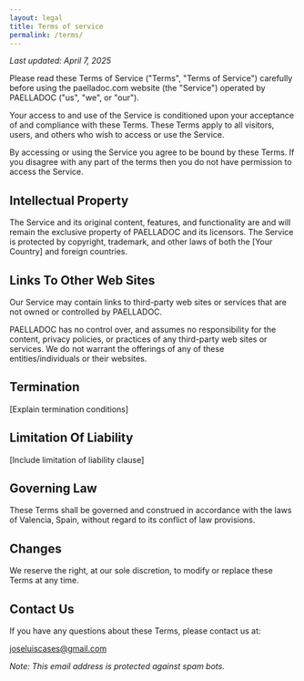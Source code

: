 ```yaml
---
layout: legal
title: Terms of service
permalink: /terms/
---
```


*Last updated: April 7, 2025*

Please read these Terms of Service ("Terms", "Terms of Service") carefully before using the paelladoc.com website (the "Service") operated by PAELLADOC ("us", "we", or "our").

Your access to and use of the Service is conditioned upon your acceptance of and compliance with these Terms. These Terms apply to all visitors, users, and others who wish to access or use the Service.

By accessing or using the Service you agree to be bound by these Terms. If you disagree with any part of the terms then you do not have permission to access the Service.

## Intellectual Property

The Service and its original content, features, and functionality are and will remain the exclusive property of PAELLADOC and its licensors. The Service is protected by copyright, trademark, and other laws of both the [Your Country] and foreign countries.

## Links To Other Web Sites

Our Service may contain links to third-party web sites or services that are not owned or controlled by PAELLADOC.

PAELLADOC has no control over, and assumes no responsibility for the content, privacy policies, or practices of any third-party web sites or services. We do not warrant the offerings of any of these entities/individuals or their websites.

## Termination

[Explain termination conditions]

## Limitation Of Liability

[Include limitation of liability clause]

## Governing Law

These Terms shall be governed and construed in accordance with the laws of Valencia, Spain, without regard to its conflict of law provisions.

## Changes

We reserve the right, at our sole discretion, to modify or replace these Terms at any time.

## Contact Us

If you have any questions about these Terms, please contact us at:

<a href="&#109;&#97;&#105;&#108;&#116;&#111;&#58;&#106;&#111;&#115;&#101;&#108;&#117;&#105;&#115;&#99;&#97;&#115;&#101;&#115;&#64;&#103;&#109;&#97;&#105;&#108;&#46;&#99;&#111;&#109;">&#106;&#111;&#115;&#101;&#108;&#117;&#105;&#115;&#99;&#97;&#115;&#101;&#115;&#64;&#103;&#109;&#97;&#105;&#108;&#46;&#99;&#111;&#109;</a>

*Note: This email address is protected against spam bots.*
